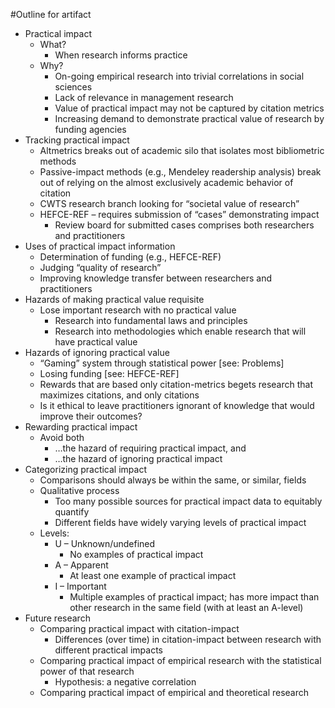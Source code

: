 #Outline for artifact

* Practical impact
  * What?
    * When research informs practice
  * Why?
    * On-going empirical research into trivial correlations in social sciences
    * Lack of relevance in management research
    * Value of practical impact may not be captured by citation metrics
    * Increasing demand to demonstrate practical value of research by funding agencies
* Tracking practical impact
  * Altmetrics breaks out of academic silo that isolates most bibliometric methods
  * Passive-impact methods (e.g., Mendeley readership analysis) break out of relying on the almost exclusively academic behavior of citation
  * CWTS research branch looking for “societal value of research”
  * HEFCE-REF – requires submission of “cases” demonstrating impact
    * Review board for submitted cases comprises both researchers and practitioners
* Uses of practical impact information
  * Determination of funding (e.g., HEFCE-REF)
  * Judging “quality of research”
  * Improving knowledge transfer between researchers and practitioners
* Hazards of making practical value requisite
  * Lose important research with no practical value
    * Research into fundamental laws and principles
    * Research into methodologies which enable research that will have practical value
* Hazards of ignoring practical value
  * “Gaming” system through statistical power [see: Problems]
  * Losing funding [see: HEFCE-REF]
  * Rewards that are based only citation-metrics begets research that maximizes citations, and only citations
  * Is it ethical to leave practitioners ignorant of knowledge that would improve their outcomes?
* Rewarding practical impact
  * Avoid both
    * …the hazard of requiring practical impact, and
    * …the hazard of ignoring practical impact
* Categorizing practical impact
  * Comparisons should always be within the same, or similar, fields
  * Qualitative process
    * Too many possible sources for practical impact data to equitably quantify
    * Different fields have widely varying levels of practical impact
  * Levels:
    * U – Unknown/undefined
      * No examples of practical impact
    * A – Apparent
      * At least one example of practical impact
    * I – Important
      * Multiple examples of practical impact; has more impact than other research in the same field (with at least an A-level)
* Future research
  * Comparing practical impact with citation-impact
    * Differences (over time) in citation-impact between research with different practical impacts
  * Comparing practical impact of empirical research with the statistical power of that research
    * Hypothesis: a negative correlation
  * Comparing practical impact of empirical and theoretical research


